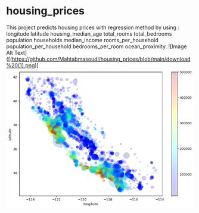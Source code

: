 # housing_prices
This project predicts housing prices with regression method by using : longitude	latitude	housing_median_age	total_rooms	total_bedrooms	population	households	median_income	rooms_per_household	population_per_household	bedrooms_per_room	ocean_proximity.
![Image Alt Text]([(https://github.com/Mahtabmasoudi/housing_prices/blob/main/download%20(1).png)]
![Image Alt Text](https://github.com/Mahtabmasoudi/housing_prices/blob/main/download%20(1).png)
